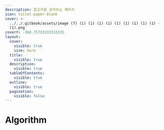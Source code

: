 ```yaml
---
description: 알고리즘 모아두는 페이지
icon: toilet-paper-blank
cover: >-
  ../../.gitbook/assets/image (7) (1) (1) (1) (1) (1) (1) (1) (1) (1) (1)
  (1).png
coverY: -368.75733333333335
layout:
  cover:
    visible: true
    size: hero
  title:
    visible: true
  description:
    visible: true
  tableOfContents:
    visible: true
  outline:
    visible: true
  pagination:
    visible: false
---
```


# Algorithm

